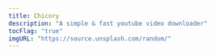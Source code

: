 ```yaml
---
title: Chicory
description: "A simple & fast youtube video downloader"
tocFlag: "true"
imgURL: "https://source.unsplash.com/random/"
---
```


